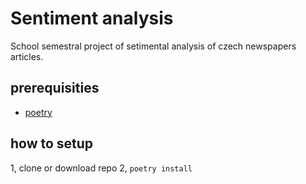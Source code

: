 # Sentiment analysis

School semestral project of setimental analysis of czech newspapers articles.

## prerequisities

- [poetry](https://github.com/python-poetry/poetry)

## how to setup

1, clone or download repo
2, ```poetry install```
